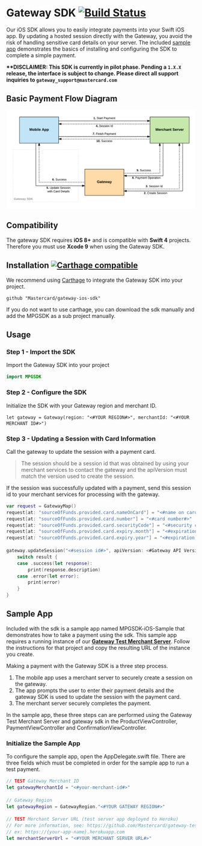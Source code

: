 # Gateway SDK [![Build Status](https://travis-ci.org/Mastercard/gateway-ios-sdk.svg?branch=master)](https://travis-ci.org/Mastercard/gateway-ios-sdk)
Our iOS SDK allows you to easily integrate payments into your Swift iOS app. By updating a hosted session directly with the Gateway, you avoid the risk of handling sensitive card details on your server. The included [sample app](#sample-app) demonstrates the basics of installing and configuring the SDK to complete a simple payment.

**\*\*DISCLAIMER: This SDK is currently in pilot phase. Pending a `1.X.X` release, the interface is subject to change. Please direct all support inquiries to `gateway_support@mastercard.com`**

## Basic Payment Flow Diagram

![Payment Flow](./payment-flow.png "Payment Flow")

## Compatibility

The gateway SDK requires **iOS 8+** and is compatible with **Swift 4** projects. Therefore you must use **Xcode 9** when using the Gateway SDK.

## Installation [![Carthage compatible](https://img.shields.io/badge/Carthage-compatible-4BC51D.svg?style=flat)](https://github.com/Carthage/Carthage)

We recommend using [Carthage]( https://github.com/Carthage/Carthage) to integrate the Gateway SDK into your project.

```
github "Mastercard/gateway-ios-sdk"
```

If you do not want to use carthage, you can download the sdk manually and add the MPGSDK as a sub project manually.

## Usage
### Step 1 - Import the SDK
Import the Gateway SDK into your project

```swift
import MPGSDK
```
### Step 2 - Configure the SDK
Initialize the SDK with your Gateway region and merchant ID.

```
let gateway = Gateway(region: "<#YOUR REGION#>", merchantId: "<#YOUR MERCHANT ID#>")
```

### Step 3 - Updating a Session with Card Information
Call the gateway to update the session with a payment card.

> The session should be a session id that was obtained by using your merchant services to contact the gateway and the apiVersion must match the version used to create the session.

If the session was successfully updated with a payment, send this session id to your merchant services for processing with the gateway.

```swift
var request = GatewayMap()
request[at: "sourceOfFunds.provided.card.nameOnCard"] = "<#name on card#>"
request[at: "sourceOfFunds.provided.card.number"] = "<#card number#>"
request[at: "sourceOfFunds.provided.card.securityCode"] = "<#security code#>"
request[at: "sourceOfFunds.provided.card.expiry.month"] = "<#expiration month#>"
request[at: "sourceOfFunds.provided.card.expiry.year"] = "<#expiration year#>"

gateway.updateSession("<#session id#>", apiVersion: <#Gateway API Version#>, payload: request) { (result) in
    switch result {
    case .success(let response):
        print(response.description)
    case .error(let error):
        print(error)
    }
}
```

## Sample App
Included with the sdk is a sample app named MPGSDK-iOS-Sample that demonstrates how to take a payment using the sdk.  This sample app requires a running instance of our **[Gateway Test Merchant Server]**. Follow the instructions for that project and copy the resulting URL of the instance you create.

Making a payment with the Gateway SDK is a three step process.
1. The mobile app uses a merchant server to securely create a session on the gateway.
2. The app prompts the user to enter their payment details and the gateway SDK is used to update the session with the payment card.
3. The merchant server securely completes the payment.

In the sample app, these three steps can are performed using the Gateway Test Merchant Server and gateway sdk in the ProductViewController, PaymentViewController and ConfirmationViewController.

### Initialize the Sample App

To configure the sample app, open the AppDelegate.swift file. There are three fields which must be completed in order for the sample app to run a test payment.

```swift
// TEST Gateway Merchant ID
let gatewayMerchantId = "<#your-merchant-id#>"

// Gateway Region
let gatewayRegion = GatewayRegion."<#YOUR GATEWAY REGION#>"

// TEST Merchant Server URL (test server app deployed to Heroku)
// For more information, see: https://github.com/Mastercard/gateway-test-merchant-server
// ex: https://{your-app-name}.herokuapp.com
let merchantServerUrl = "<#YOUR MERCHANT SERVER URL#>"
```


[Gateway Test Merchant Server]: https://github.com/Mastercard/gateway-test-merchant-server
[certificate pinning]: https://en.wikipedia.org/wiki/HTTP_Public_Key_Pinning
